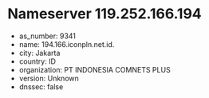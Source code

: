 # Nameserver 119.252.166.194

* as_number: 9341
* name: 194.166.iconpln.net.id.
* city: Jakarta
* country: ID
* organization: PT INDONESIA COMNETS PLUS
* version: Unknown
* dnssec: false
